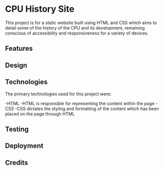 # CPU History Site

This project is for a static website built using HTML and CSS which aims to detail some of the history of the CPU and its development, remaining conscious of accessibility and responsiveness for a variety of devices.

## Features

## Design

## Technologies

The primary technologies used for this project were:

-HTML
 -HTML is responsible for representing the content within the page
-CSS
 -CSS dictates the styling and formatting of the content which has been placed on the page through HTML


## Testing

## Deployment

## Credits

